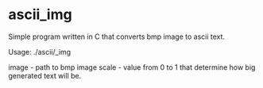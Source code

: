 # ascii_img

Simple program written in C that converts bmp image to ascii text.

Usage: ./ascii/_img <image> <scale>

image - path to bmp image
scale - value from 0 to 1 that determine how big generated text will be. 

